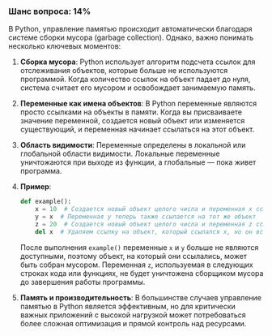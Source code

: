 ### Шанс вопроса: 14%

В Python, управление памятью происходит автоматически благодаря системе сборки мусора (garbage collection). Однако, важно понимать несколько ключевых моментов:

1. **Сборка мусора**: Python использует алгоритм подсчета ссылок для отслеживания объектов, которые больше не используются программой. Когда количество ссылок на объект падает до нуля, система считает его мусором и освобождает занимаемую память.

2. **Переменные как имена объектов**: В Python переменные являются просто ссылками на объекты в памяти. Когда вы присваиваете значение переменной, создается новый объект или изменяется существующий, и переменная начинает ссылаться на этот объект.

3. **Область видимости**: Переменные определены в локальной или глобальной области видимости. Локальные переменные уничтожаются при выходе из функции, а глобальные — пока живет программа.

4. **Пример**:
   ```python
   def example():
       x = 10  # Создается новый объект целого числа и переменная x ссылается на него
       y = x  # Переменная y теперь также ссылается на тот же объект
       z = 20  # Создается новый объект целого числа и переменная z ссылается на него
       del x  # Удаляем ссылку на объект, который ссылался x, но он все еще используется y
   ```
   После выполнения `example()` переменные `x` и `y` больше не являются доступными, поэтому объект, на который они ссылались, может быть собран мусором. Переменная `z`, используемая в следующих строках кода или функциях, не будет уничтожена сборщиком мусора до завершения работы программы.

5. **Память и производительность**: В большинстве случаев управление памятью в Python является эффективным, но для критически важных приложений с высокой нагрузкой может потребоваться более сложная оптимизация и прямой контроль над ресурсами.